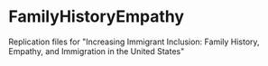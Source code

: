 # FamilyHistoryEmpathy
Replication files for "Increasing Immigrant Inclusion: Family History, Empathy, and Immigration in the United States"
